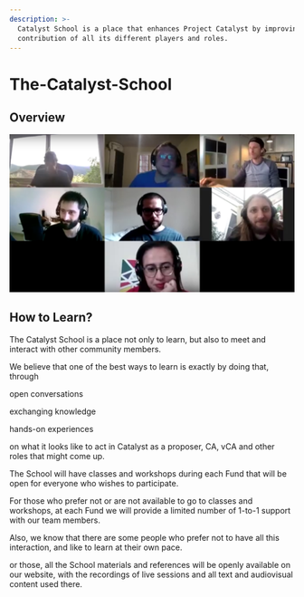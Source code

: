 ```yaml
---
description: >-
  Catalyst School is a place that enhances Project Catalyst by improving the
  contribution of all its different players and roles.
---
```


# The-Catalyst-School

## Overview

![The First Meeting of the Catalyst School](.gitbook/assets/2021-08-02-16-.png)

## How to Learn?

The Catalyst School is a place not only to learn, but also to meet and interact with other community members. 

We believe that one of the best ways to learn is exactly by doing that, through 

open conversations

exchanging knowledge

hands-on experiences 

on what it looks like to act in Catalyst as a proposer, CA, vCA and other roles that might come up. 

The School will have classes and workshops during each Fund that will be open for everyone who wishes to participate.

For those who prefer not or are not available to go to classes and workshops, at each Fund we will provide a limited number of 1-to-1 support with our team members.

Also, we know that there are some people who prefer not to have all this interaction, and like to learn at their own pace. 

or those, all the School materials and references will be openly available on our website, with the recordings of live sessions and all text and audiovisual content used there.











